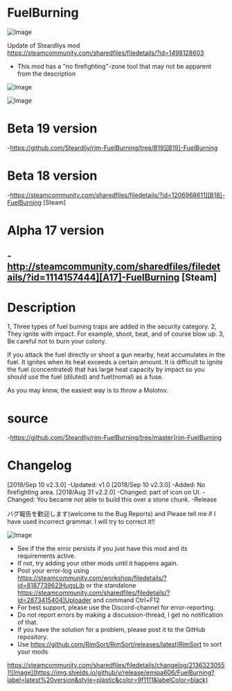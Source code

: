 # FuelBurning

![Image](https://i.imgur.com/buuPQel.png)

Update of Steardliys mod
https://steamcommunity.com/sharedfiles/filedetails/?id=1498128603

- This mod has a "no firefighting"-zone tool that may not be apparent from the description

![Image](https://i.imgur.com/pufA0kM.png)

	
![Image](https://i.imgur.com/Z4GOv8H.png)


# Beta 19 version

-https://github.com/Steardliy/rim-FuelBurning/tree/B19][B19]-FuelBurning
# Beta 18 version

-https://steamcommunity.com/sharedfiles/filedetails/?id=1206968611][B18]-FuelBurning [Steam]
# Alpha 17 version

-http://steamcommunity.com/sharedfiles/filedetails/?id=1114157444][A17]-FuelBurning [Steam]
---------------------------------------------------------------------------------------
# Description

1, Three types of fuel burning traps are added in the security category.
2, They ignite with impact. For example, shoot, beat, and of course blow up.
3, Be careful not to burn your colony.

If you attack the fuel directly or shoot a gun nearby, heat accumulates in the fuel. It ignites when its heat exceeds a certain amount.
It is difficult to ignite the fuel (concentrated) that has large heat capacity by impact so you should use the fuel (diluted) and fuel(nomal) as a fuse.

As you may know, the easiest way is to throw a Molotov.

# source

-https://github.com/Steardliy/rim-FuelBurning/tree/master]rim-FuelBurning

# Changelog


[2018/Sep 10 v2.3.0]
-Updated: v1.0
[2018/Sep 10 v2.3.0]
-Added: No firefighting area.
[2018/Aug 31 v2.2.0]
-Changed: part of icon on UI.
-Changed: You became not able to build this over a stone chunk.
-Release


バグ報告を歓迎します(welcome to the Bug Reports)
and Please tell me if I have used incorrect grammar. I will try to correct it!!


![Image](https://i.imgur.com/PwoNOj4.png)



-  See if the the error persists if you just have this mod and its requirements active.
-  If not, try adding your other mods until it happens again.
-  Post your error-log using https://steamcommunity.com/workshop/filedetails/?id=818773962]HugsLib or the standalone https://steamcommunity.com/sharedfiles/filedetails/?id=2873415404]Uploader and command Ctrl+F12
-  For best support, please use the Discord-channel for error-reporting.
-  Do not report errors by making a discussion-thread, I get no notification of that.
-  If you have the solution for a problem, please post it to the GitHub repository.
-  Use https://github.com/RimSort/RimSort/releases/latest]RimSort to sort your mods



https://steamcommunity.com/sharedfiles/filedetails/changelog/2136323055]![Image](https://img.shields.io/github/v/release/emipa606/FuelBurning?label=latest%20version&style=plastic&color=9f1111&labelColor=black)


